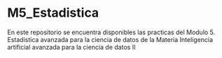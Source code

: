 # M5_Estadistica
En este repositorio se encuentra disponibles las practicas del Modulo 5. Estadistica avanzada para la ciencia de datos de la Materia Inteligencia artificial avanzada para la ciencia de datos II